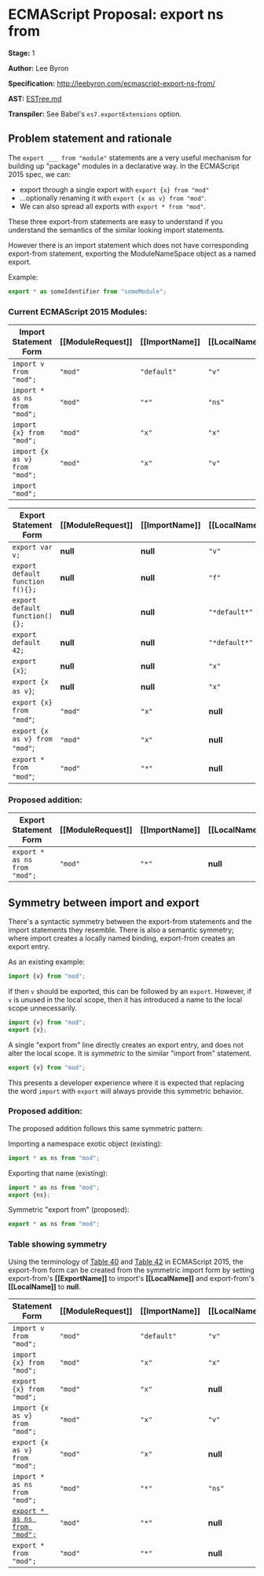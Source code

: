 # ECMAScript Proposal: export ns from

**Stage:** 1

**Author:** Lee Byron

**Specification:** http://leebyron.com/ecmascript-export-ns-from/

**AST:** [ESTree.md](./ESTree.md)

**Transpiler:** See Babel's `es7.exportExtensions` option.

## Problem statement and rationale

The `export ___ from "module"` statements are a very useful mechanism for
building up "package" modules in a declarative way. In the ECMAScript 2015 spec,
we can:

* export through a single export with `export {x} from "mod"`
* ...optionally renaming it with `export {x as v} from "mod"`.
* We can also spread all exports with `export * from "mod"`.

These three export-from statements are easy to understand if you understand the
semantics of the similar looking import statements.

However there is an import statement which does not have corresponding
export-from statement, exporting the ModuleNameSpace object as a named export.

Example:

```js
export * as someIdentifier from "someModule";
```


### Current ECMAScript 2015 Modules:

Import Statement Form         | [[ModuleRequest]] | [[ImportName]] | [[LocalName]]
---------------------         | ----------------- | -------------- | -------------
`import v from "mod";`        | `"mod"`           | `"default"`    | `"v"`
`import * as ns from "mod";`  | `"mod"`           | `"*"`          | `"ns"`
`import {x} from "mod";`      | `"mod"`           | `"x"`          | `"x"`
`import {x as v} from "mod";` | `"mod"`           | `"x"`          | `"v"`
`import "mod";`               |                   |                |


Export Statement Form           | [[ModuleRequest]] | [[ImportName]] | [[LocalName]] | [[ExportName]]
---------------------           | ----------------- | -------------- | ------------- | --------------
`export var v;`                 | **null**          | **null**       | `"v"`         | `"v"`
`export default function f(){};`| **null**          | **null**       | `"f"`         | `"default"`
`export default function(){};`  | **null**          | **null**       | `"*default*"` | `"default"`
`export default 42;`            | **null**          | **null**       | `"*default*"` | `"default"`
`export {x}`;                   | **null**          | **null**       | `"x"`         | `"x"`
`export {x as v}`;              | **null**          | **null**       | `"x"`         | `"v"`
`export {x} from "mod"`;        | `"mod"`           | `"x"`          | **null**      | `"x"`
`export {x as v} from "mod"`;   | `"mod"`           | `"x"`          | **null**      | `"v"`
`export * from "mod"`;          | `"mod"`           | `"*"`          | **null**      | **null**


### Proposed addition:

Export Statement Form           | [[ModuleRequest]] | [[ImportName]] | [[LocalName]] | [[ExportName]]
---------------------           | ----------------- | -------------- | ------------- | --------------
`export * as ns from "mod";`    | `"mod"`           | `"*"`          | **null**      | `"ns"`


## Symmetry between import and export

There's a syntactic symmetry between the export-from statements and the import
statements they resemble. There is also a semantic symmetry; where import
creates a locally named binding, export-from creates an export entry.

As an existing example:

```js
import {v} from "mod";
```

If then `v` should be exported, this can be followed by an `export`. However, if
`v` is unused in the local scope, then it has introduced a name to the local
scope unnecessarily.

```js
import {v} from "mod";
export {v};
```

A single "export from" line directly creates an export entry, and does not alter
the local scope. It is *symmetric* to the similar "import from" statement.

```js
export {v} from "mod";
```

This presents a developer experience where it is expected that replacing the
word `import` with `export` will always provide this symmetric behavior.

### Proposed addition:

The proposed addition follows this same symmetric pattern:

Importing a namespace exotic object (existing):

```js
import * as ns from "mod";
```

Exporting that name (existing):

```js
import * as ns from "mod";
export {ns};
```

Symmetric "export from" (proposed):

```js
export * as ns from "mod";
```


### Table showing symmetry

Using the terminology of [Table 40][] and [Table 42][] in ECMAScript 2015, the
export-from form can be created from the symmetric import form by setting
export-from's **[[ExportName]]** to import's **[[LocalName]]** and export-from's
**[[LocalName]]** to **null**.

[Table 40]: http://www.ecma-international.org/ecma-262/6.0/#table-40
[Table 42]: http://www.ecma-international.org/ecma-262/6.0/#table-42

Statement Form                          | [[ModuleRequest]] | [[ImportName]] | [[LocalName]]  | [[ExportName]]
--------------                          | ----------------- | -------------- | -------------- | --------------
`import v from "mod";`                  | `"mod"`           | `"default"`    | `"v"`          |
`import {x} from "mod";`                | `"mod"`           | `"x"`          | `"x"`          |
`export {x} from "mod";`                | `"mod"`           | `"x"`          | **null**       | `"x"`
`import {x as v} from "mod";`           | `"mod"`           | `"x"`          | `"v"`          |
`export {x as v} from "mod";`           | `"mod"`           | `"x"`          | **null**       | `"v"`
`import * as ns from "mod";`            | `"mod"`           | `"*"`          | `"ns"`         |
<ins>`export * as ns from "mod";`</ins> | `"mod"`           | `"*"`          | **null**       | `"ns"`
`export * from "mod";`                  | `"mod"`           | `"*"`          | **null**       | **null** (many)
